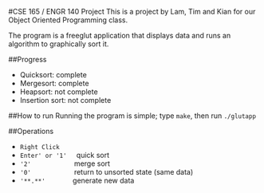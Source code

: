 #CSE 165 / ENGR 140 Project
This is a project by Lam, Tim and Kian for our Object Oriented Programming class.

The program is a freeglut application that displays data and runs an algorithm to graphically sort it.

##Progress
- Quicksort: complete
- Mergesort: complete
- Heapsort: not complete
- Insertion sort: not complete

##How to run
Running the program is simple; type `make`, then run `./glutapp`

##Operations
- ```Right Click```
- ```Enter' or '1'```
&nbsp;&nbsp;&nbsp;
quick sort
- ```'2'```
&nbsp;&nbsp;&nbsp;&nbsp;&nbsp;&nbsp;&nbsp;&nbsp;&nbsp;&nbsp;&nbsp;&nbsp;&nbsp;&nbsp;&nbsp;&nbsp;&nbsp;&nbsp;&nbsp;&nbsp;
merge sort
- ```'0'```
&nbsp;&nbsp;&nbsp;&nbsp;&nbsp;&nbsp;&nbsp;&nbsp;&nbsp;&nbsp;&nbsp;&nbsp;&nbsp;&nbsp;&nbsp;&nbsp;&nbsp;&nbsp;&nbsp;&nbsp;
return to unsorted state (same data)
- ```'**.**'```
&nbsp;&nbsp;&nbsp;&nbsp;&nbsp;&nbsp;&nbsp;&nbsp;&nbsp;&nbsp;&nbsp;&nbsp;
generate new data


